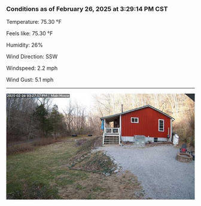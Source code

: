 ### Conditions as of February 26, 2025 at 3:29:14 PM CST 

Temperature: 75.30 &deg;F

Feels like: 75.30 &deg;F

Humidity: 26%

Wind Direction: SSW

Windspeed: 2.2 mph

Wind Gust: 5.1 mph

---

<img src="./images/latest.jpeg"/>

